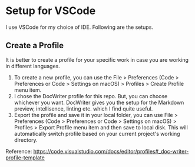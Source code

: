 # Setup for VSCode

I use VSCode for my choice of IDE. Following are the setups.

## Create a Profile

It is better to create a profile for your specific work in case you are working in different languages.

1. To create a new profile, you can use the File > Preferences (Code > Preferences or Code > Settings on macOS) > Profiles > Create Profile menu item.
2. I chose the DocWriter profile for this repo. But, you can choose whichever you want. DocWriter gives you the setup for the Markdown preview, intellisence, linting etc. which I find quite useful.
3. Export the profile and save it in your local folder, you can use File > Preferences (Code > Preferences or Code > Settings on macOS) > Profiles > Export Profile menu item and then save to local disk. This will automatically switch profile based on your current project's working directory.

Reference: https://code.visualstudio.com/docs/editor/profiles#_doc-writer-profile-template
